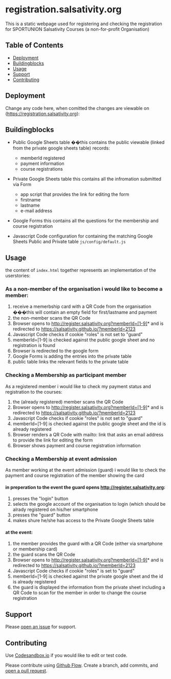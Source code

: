 # registration.salsativity.org

This is a static webpage used for registering and checking the registration for SPORTUNION Salsativity Courses (a non-for-profit Organisation)

## Table of Contents

- [Deployment](#Deployment)
- [Buildingblocks](#Buildingblocks)
- [Usage](#usage)
- [Support](#support)
- [Contributing](#contributing)

## Deployment

Change any code here, when comitted the changes are viewable on (https://registration.salsativity.org):

## Buildingblocks

- Public Google Sheets table
  ��this contains the public viewable (linked from the private google sheets table) records:

  - memberId registered
  - payment information
  - course registrations

- Private Google Sheets table
  this contains all the infromation submitted via Form

  - app script that provides the link for editing the form
  - firstname
  - lastname
  - e-mail address

- Google Forms
  this contains all the questions for the membership and course registration

- Javascript Code
  configuration for containing the matching Google Sheets Public and Private table
  `js/config/default.js`

## Usage

the content of `index.html` together represents an implementation of the userstories:

### As a non-member of the organisation i would like to become a member:

1. receive a memerbship card with a QR Code from the organisation
   ���this will contain an empty field for first/lastname and payment
2. the non-member scans the QR Code
3. Browser opens to http://register.salsativity.org?memberId=[1-9]* and is redirected to https://salsativity.github.io/?memberId=2123
4. Javascript Code checks if cookie "roles" is not set to "guard"
5. memberId=[1-9] is checked against the public google sheet and no registration is found
6. Browser is redirected to the google form
7. Google Forms is adding the entries into the private table
8. public table links the relevant fields to the private table

### Checking a Membership as participant member

As a registered member i would like to check my payment status and registration to the courses:

1. the (already registered) member scans the QR Code
2. Browser opens to http://register.salsativity.org?memberId=[1-9]* and is redirected to https://salsativity.github.io/?memberId=2123
3. Javascript Code checks if cookie "roles" is not set to "guard"
4. memberId=[1-9] is checked against the public google sheet and the id is already registered
5. Browser renders a QR Code with mailto: link that asks an email address to provide the link for editing the form
6. Browser shows payment and course registration information

### Checking a Membership at event admission

As member working at the event admission (guard) i would like to check the payment and course registration of the member showing the card

#### in preperation to the event the guard opens http://register.salsativity.org:

1. presses the "login" button
2. selects the google account of the organisation to login (which should be alrady registered on his/her smartphone
3. presses the "guard" button
4. makes shure he/she has access to the Private Google Sheets table

#### at the event:

1. the member provides the guard with a QR Code (either via smartphone or membership card)
2. the guard scans the QR Code
3. Browser opens to http://register.salsativity.org?memberId=[1-9]* and is redirected to https://salsativity.github.io/?memberId=2123
4. Javascript Code checks if cookie "roles" is set to "guard"
5. memberId=[1-9] is checked against the private google sheet and the id is already registered
6. the guard is displayed the information from the private sheet including a QR Code to scan for the member in order to change the course registration

## Support

Please [open an issue](https://github.com/Salsativity/Salsativity.github.io/issues/new) for support.

## Contributing

Use [Codesandbox.io](https://codesandbox.io/s/registersalsativityorg-7l6bt) if you would like to edit or test code.

Please contribute using [Github Flow](https://guides.github.com/introduction/flow/). Create a branch, add commits, and [open a pull request](https://github.com/Salsativity/Salsativity.github.io/compare/).
